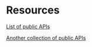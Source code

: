 # Resources

[List of public APIs](https://github.com/toddmotto/public-apis)

[Another collection of public APIs](https://any-api.com/)
